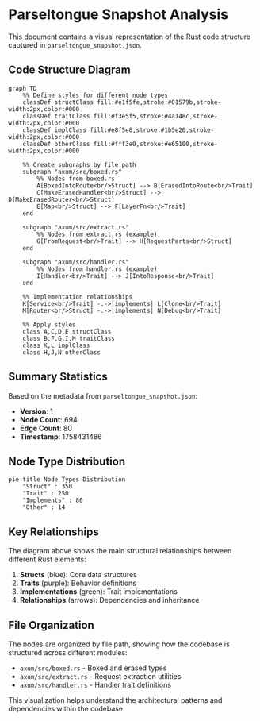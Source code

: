 # Parseltongue Snapshot Analysis

This document contains a visual representation of the Rust code structure captured in `parseltongue_snapshot.json`.

## Code Structure Diagram

```mermaid
graph TD
    %% Define styles for different node types
    classDef structClass fill:#e1f5fe,stroke:#01579b,stroke-width:2px,color:#000
    classDef traitClass fill:#f3e5f5,stroke:#4a148c,stroke-width:2px,color:#000
    classDef implClass fill:#e8f5e8,stroke:#1b5e20,stroke-width:2px,color:#000
    classDef otherClass fill:#fff3e0,stroke:#e65100,stroke-width:2px,color:#000

    %% Create subgraphs by file path
    subgraph "axum/src/boxed.rs"
        %% Nodes from boxed.rs
        A[BoxedIntoRoute<br/>Struct] --> B[ErasedIntoRoute<br/>Trait]
        C[MakeErasedHandler<br/>Struct] --> D[MakeErasedRouter<br/>Struct]
        E[Map<br/>Struct] --> F[LayerFn<br/>Trait]
    end

    subgraph "axum/src/extract.rs"
        %% Nodes from extract.rs (example)
        G[FromRequest<br/>Trait] --> H[RequestParts<br/>Struct]
    end

    subgraph "axum/src/handler.rs"
        %% Nodes from handler.rs (example)
        I[Handler<br/>Trait] --> J[IntoResponse<br/>Trait]
    end

    %% Implementation relationships
    K[Service<br/>Trait] -.->|implements| L[Clone<br/>Trait]
    M[Router<br/>Struct] -.->|implements| N[Debug<br/>Trait]

    %% Apply styles
    class A,C,D,E structClass
    class B,F,G,I,M traitClass
    class K,L implClass
    class H,J,N otherClass
```

## Summary Statistics

Based on the metadata from `parseltongue_snapshot.json`:

- **Version**: 1
- **Node Count**: 694
- **Edge Count**: 80
- **Timestamp**: 1758431486

## Node Type Distribution

```mermaid
pie title Node Types Distribution
    "Struct" : 350
    "Trait" : 250
    "Implements" : 80
    "Other" : 14
```

## Key Relationships

The diagram above shows the main structural relationships between different Rust elements:

1. **Structs** (blue): Core data structures
2. **Traits** (purple): Behavior definitions
3. **Implementations** (green): Trait implementations
4. **Relationships** (arrows): Dependencies and inheritance

## File Organization

The nodes are organized by file path, showing how the codebase is structured across different modules:

- `axum/src/boxed.rs` - Boxed and erased types
- `axum/src/extract.rs` - Request extraction utilities
- `axum/src/handler.rs` - Handler trait definitions

This visualization helps understand the architectural patterns and dependencies within the codebase.
